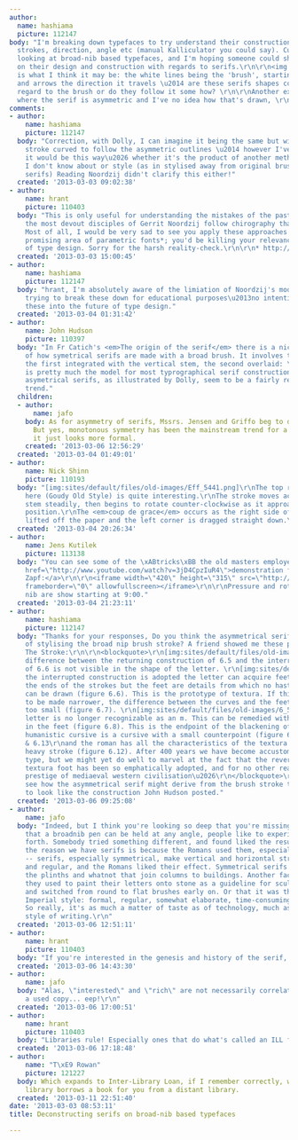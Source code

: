 ```yaml
---
author:
  name: hashiama
  picture: 112147
body: "I'm breaking down typefaces to try understand their construction \u2014 brush
  strokes, direction, angle etc (manual Kalliculator you could say). Currently I'm
  looking at broad-nib based typefaces, and I'm hoping someone could shed some light
  on their design and construction with regards to serifs.\r\n\r\n<img src=\"http://typophile.com/files/lexiconserif.png\">\r\nThis
  is what I think it may be: the white lines being the 'brush', starting at 30 degrees\r\n
  and arrows the direction it travels \u2014 are these serifs shapes constructed without
  regard to the brush or do they follow it some how? \r\n\r\nAnother example is Dolly,
  where the serif is asymmetric and I've no idea how that's drawn, \r\n<img src=\"http://typophile.com/files/dolly.png\">\r\n\r\nThanks"
comments:
- author:
    name: hashiama
    picture: 112147
  body: "Correction, with Dolly, I can imagine it being the same but with its core
    stroke curved to follow the asymmetric outlines \u2014 however I've no idea why
    it would be this way\u2026 whether it's the product of another method of construction
    I don't know about or style (as in stylised away from original brush constructed
    serifs) Reading Noordzij didn't clarify this either!"
  created: '2013-03-03 09:02:38'
- author:
    name: hrant
    picture: 110403
  body: "This is only useful for understanding the mistakes of the past. Not even
    the most devout disciples of Gerrit Noordzij follow chirography that closely.
    Most of all, I would be very sad to see you apply these approaches to the highly
    promising area of parametric fonts*; you'd be killing your relevance to the future
    of type design. Sorry for the harsh reality-check.\r\n\r\n* http://typophile.com/node/101044\r\n\r\nhhp\r\n"
  created: '2013-03-03 15:00:45'
- author:
    name: hashiama
    picture: 112147
  body: "hrant, I'm absolutely aware of the limiation of Noordzij's models, I'm only
    trying to break these down for educational purposes\u2013no intention to build
    these into the future of type design."
  created: '2013-03-04 01:31:42'
- author:
    name: John Hudson
    picture: 110397
  body: "In Fr Catich's <em>The origin of the serif</em> there is a nice illustration
    of how symetrical serifs are made with a broad brush. It involves two strokes,
    the first integrated with the vertical stem, the second overlaid: \r\n\r\n[img:sites/default/files/old-images/catich_4835.jpg]\r\n\r\nThis
    is pretty much the model for most typrographical serif constructions. Obviously
    asymetrical serifs, as illustrated by Dolly, seem to be a fairly recent design
    trend."
  children:
  - author:
      name: jafo
    body: As for asymmetry of serifs, Mssrs. Jensen and Griffo beg to differ. ;^)
      But yes, monotonous symmetry has been the mainstream trend for a very long time;
      it just looks more formal.
    created: '2013-03-06 12:56:29'
  created: '2013-03-04 01:49:01'
- author:
    name: Nick Shinn
    picture: 110193
  body: "[img:sites/default/files/old-images/Eff_5441.png]\r\nThe top right serif
    here (Goudy Old Style) is quite interesting.\r\nThe stroke moves across the top
    stem steadily, then begins to rotate counter-clockwise as it approaches serif
    position.\r\nThe <em>coup de grace</em> occurs as the right side of the nib is
    lifted off the paper and the left corner is dragged straight down.\r\n"
  created: '2013-03-04 20:26:34'
- author:
    name: Jens Kutilek
    picture: 113138
  body: "You can see some of the \xABtricks\xBB the old masters employed in this <a
    href=\"http://www.youtube.com/watch?v=3jD4CpzIuR4\">demonstration film by Hermann
    Zapf:</a>\r\n\r\n<iframe width=\"420\" height=\"315\" src=\"http://www.youtube.com/embed/3jD4CpzIuR4\"
    frameborder=\"0\" allowfullscreen></iframe>\r\n\r\nPressure and rotating of the
    nib are show starting at 9:00."
  created: '2013-03-04 21:23:11'
- author:
    name: hashiama
    picture: 112147
  body: "Thanks for your responses, Do you think the asymmetrical serif is a result
    of stylising the broad nip brush stroke? A friend showed me these passages from
    The Stroke:\r\n\r\n<blockquote>\r\n[img:sites/default/files/old-images/Translation-Expansion-Running-Interrupted_4829.jpg]\r\nThe
    difference between the returning construction of 6.5 and the interrupted construction
    of 6.6 is not visible in the shape of the letter. \r\n[img:sites/default/files/old-images/6_5707.5.jpg]6.5\r\n[img:sites/default/files/old-images/6_4324.7.jpg]6.6\r\nWhen
    the interrupted construction is adopted the letter can acquire feet accentuating
    the ends of the strokes but the feet are details from which no hasty conclusions
    can be drawn (figure 6.6). This is the prototype of textura. If this letter were
    to be made narrower, the difference between the curves and the feet would become
    too small (figure 6.7). \r\n[img:sites/default/files/old-images/6_5658.7.jpg]6.7\r\nThe
    letter is no longer recognizable as an m. This can be remedied with a backstroke
    in the feet (figure 6.8). This is the endpoint of the blackening of the textura\u2026\r\n[img:sites/default/files/old-images/6_5236.8.jpg]6.8\r\n\u2026The
    humanistic cursive is a cursive with a small counterpoint (figure 6.13)\r\n[img:sites/default/files/old-images/6_6629.12,6.13.jpg]6.12
    & 6.13\r\nand the roman has all the characteristics of the textura but for the
    heavy stroke (figure 6.12). After 400 years we have become accustomed to roman
    type, but we might yet do well to marvel at the fact that the reversal in the
    textura foot has been so emphatically adopted, and for no other reason than the
    prestige of mediaeval western civilisation\u2026\r\n</blockquote>\r\n\r\nI can
    see how the asymmetrical serif might derive from the brush stroke then stylised
    to look like the construction John Hudson posted."
  created: '2013-03-06 09:25:08'
- author:
    name: jafo
  body: "Indeed, but I think you're looking so deep that you're missing the obvious,
    that a broadnib pen can be held at any angle, people like to experiment, and so
    forth. Somebody tried something different, and found liked the results.\r\n\r\nActually,
    the reason we have serifs is because the Romans used them, especially in stone
    -- serifs, especially symmetrical, make vertical and horizontal strokes look formal
    and regular, and the Romans liked their effect. Symmetrical serifs also look like
    the plinths and whatnot that join columns to buildings. Another factor is that
    they used to paint their letters onto stone as a guideline for sculptors to chisel,
    and switched from round to flat brushes early on. Or that it was the official
    Imperial style: formal, regular, somewhat elaborate, time-consuming, and expensive.
    So really, it's as much a matter of taste as of technology, much as it is in any
    style of writing.\r\n"
  created: '2013-03-06 12:51:11'
- author:
    name: hrant
    picture: 110403
  body: "If you're interested in the genesis and history of the serif, do read Catich.\r\n\r\nhhp\r\n"
  created: '2013-03-06 14:43:30'
- author:
    name: jafo
  body: "Alas, \"interested\" and \"rich\" are not necessarily correlated: $140 for
    a used copy... eep!\r\n"
  created: '2013-03-06 17:00:51'
- author:
    name: hrant
    picture: 110403
  body: "Libraries rule! Especially ones that do what's called an ILL for you.\r\n\r\nhhp\r\n"
  created: '2013-03-06 17:18:48'
- author:
    name: "T\xE9 Rowan"
    picture: 121227
  body: Which expands to Inter-Library Loan, if I remember correctly, where your local
    library borrows a book for you from a distant library.
  created: '2013-03-11 22:51:40'
date: '2013-03-03 08:53:11'
title: Deconstructing serifs on broad-nib based typefaces

---
```

